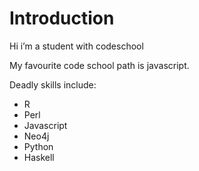 # Introduction 

Hi i’m a student with codeschool

My favourite code school path is javascript.

Deadly skills include:

* R
* Perl
* Javascript
* Neo4j
* Python
* Haskell


